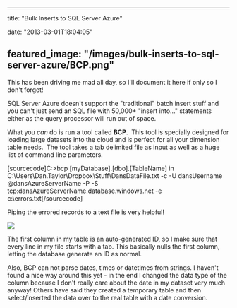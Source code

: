 
---
title: "Bulk Inserts to SQL Server Azure"

date: "2013-03-01T18:04:05"

featured_image: "/images/bulk-inserts-to-sql-server-azure/BCP.png"
---


This has been driving me mad all day, so I'll document it here if only so I don't forget!

SQL Server Azure doesn't support the "traditional" batch insert stuff and you can't just send an SQL file with 50,000+ "insert into..." statements either as the query processor will run out of space.

What you *can* do is run a tool called **BCP**.  This tool is specially designed for loading large datasets into the cloud and is perfect for all your dimension table needs.  The tool takes a tab delimited file as input as well as a huge list of command line parameters.

[sourcecode]C:\>bcp [myDatabase].[dbo].[TableName] in C:\Users\Dan.Taylor\Dropbox\Stuff\DansDataFile.txt -c -U dansUsername
@dansAzureServerName -P <password> -S tcp:dansAzureServerName.database.windows.net -e c:\errors.txt[/sourcecode]

Piping the errored records to a text file is very helpful!

<a href="/images/bulk-inserts-to-sql-server-azure/BCP.png"><img src="/images/bulk-inserts-to-sql-server-azure/BCP.png"/></a>

The first column in my table is an auto-generated ID, so I make sure that every line in my file starts with a tab.  This basically nulls the first column, letting the database generate an ID as normal.

Also, BCP can not parse dates, times or datetimes from strings.  I haven't found a nice way around this yet - in the end I changed the data type of the column because I don't really care about the date in my dataset very much anyway!  Others have said they created a temporary table and then select/inserted the data over to the real table with a date conversion.